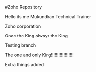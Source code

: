 #Zoho Repository

Hello its me Mukundhan Technical Trainer

Zoho corporation



Once the King always the King

Testing branch

The one and only King!!!!!!!!!!!!!!!!!!




Extra things added